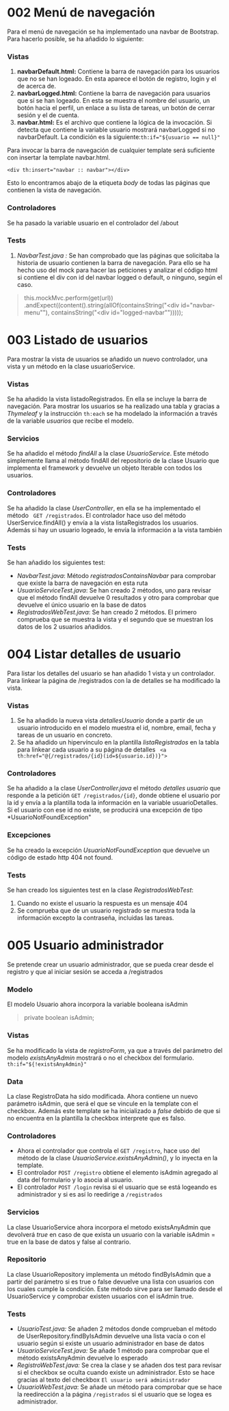 # 002 Menú de navegación
Para el menú de navegación se ha implementado una navbar de Bootstrap. Para hacerlo posible, se ha añadido lo siguiente:

### Vistas
1. **navbarDefault.html:** Contiene la barra de navegación para los usuarios que no se han logeado. En esta aparece el botón de registro, login y el de acerca de.
2. **navbarLogged.html:** Contiene la barra de navegación para usuarios que sí se han logeado. En esta se muestra el nombre del usuario, un botón hacia el perfil, un enlace a su lista de tareas, un botón de cerrar sesión y el de cuenta.
3. **navbar.html:** Es el archivo que contiene la lógica de la invocación. Si detecta que contiene la variable usuario mostrará navbarLogged si no navbarDefault. 
La condición es la siguiente:```th:if="${usuario == null}"```

Para invocar la barra de navegación de cualquier template será suficiente con insertar la template navbar.html.

```<div th:insert="navbar :: navbar"></div>```

Esto lo encontramos abajo de la etiqueta *body* de todas las páginas que contienen la vista de navegación.

### Controladores
Se ha pasado la variable usuario en el controlador del /about

### Tests
1. *NavbarTest.java :* Se han comprobado que las páginas que solicitaba la historia de usuario contienen la barra de navegación. Para ello se ha hecho uso del mock para hacer las peticiones y analizar el código html si contiene el div con id del navbar logged o default, o ninguno, según el caso.
>  this.mockMvc.perform(get(url))
.andExpect((content().string(allOf(containsString("<div id=\"navbar-menu\""),
containsString("<div id=\"logged-navbar\"")))));

# 003 Listado de usuarios
Para mostrar la vista de usuarios se añadido un nuevo controlador, una vista y un método en la clase usuarioService.
### Vistas
Se ha añadido la vista listadoRegistrados. En ella se incluye la barra de navegación. Para mostrar los usuarios se ha realizado una tabla y gracias a *Thymeleaf* y la instrucción
```th:each``` se ha modelado la información a través de la variable *usuarios* que recibe el modelo.

### Servicios
Se ha añadido el método *findAll* a la clase *UsuarioService*. Este método simplemente llama al método findAll del repositorio de la clase Usuario que implementa el framework y devuelve un objeto Iterable con todos los usuarios.

### Controladores
Se ha añadido la clase *UserController*, en ella se ha implementado el método 
``` GET /registrados```. El controlador hace uso del método UserService.findAll() y envía a la vista listaRegistrados los usuarios. Además si hay un usuario logeado, le envía la información a la vista también

### Tests
Se han añadido los siguientes test: 
- *NavbarTest.java*: Método *registradosContainsNavbar* para comprobar que existe la barra de navegación en esta ruta
- *UsuarioServiceTest.java*: Se han creado 2 métodos, uno para revisar que el método findAll devuelve 0 resultados y otro para comprobar que devuelve el único usuario en la base de datos
- *RegistradosWebTest.java*: Se han creado 2 métodos. El primero comprueba que se muestra la vista y el segundo que se muestran los datos de los 2 usuarios añadidos.

# 004 Listar detalles de usuario
Para listar los detalles del usuario se han añadido 1 vista y un controlador. Para linkear la página de /registrados con la de detalles se ha modificado la vista.

### Vistas
1. Se ha añadido la nueva vista *detallesUsuario* donde a partir de un usuario introducido en el modelo muestra el id, nombre, email, fecha y tareas de un usuario en concreto.
2. Se ha añadido un hipervínculo en la plantilla *listaRegistrados* en la tabla para linkear cada usuario a su página de detalles ```
   <a th:href="@{/registrados/{id}(id=${usuario.id})}">```

### Controladores
Se ha añadido a la clase *UserController.java* el método *detalles usuario* que responde a la petición ````GET /registrados/{id}````, donde obtiene el usuario por la id y envía a la plantilla toda la información en la variable usuarioDetalles. Si el usuario con ese id no existe, se producirá una excepción de tipo *UsuarioNotFoundException"

### Excepciones
Se ha creado la excepción *UsuarioNotFoundException* que devuelve un código de estado http 404 not found.

### Tests
Se han creado los siguientes test en la clase *RegistradosWebTest*:
1. Cuando no existe el usuario la respuesta es un mensaje 404
2. Se comprueba que de un usuario registrado se muestra toda la información excepto la contraseña, incluidas las tareas.

# 005 Usuario administrador
Se pretende crear un usuario administrador, que se pueda crear desde el registro y que al iniciar sesión se acceda a /registrados
### Modelo
El modelo Usuario ahora incorpora la variable booleana isAdmin
> private boolean isAdmin;

### Vistas
Se ha modificado la vista de *registroForm*, ya que a través del parámetro del modelo *existsAnyAdmin* mostrará o no el checkbox del formulario. ```` th:if="${!existsAnyAdmin}" ````
### Data
La clase RegistroData ha sido modificada. Ahora contiene un nuevo parámetro isAdmin, que será el que se vincule en la template con el checkbox. Además este template se ha inicializado a *false* debido de que si no encuentra en la plantilla la checkbox interprete que es falso.
### Controladores
- Ahora el controlador que controla el ````GET /registro````, hace uso del método de la clase *UsuarioService.existsAnyAdmin()*, y lo inyecta en la template.
- El controlador `````POST /registro````` obtiene el elemento isAdmin agregado al data del formulario y lo asocia al usuario.
- El controlador ````POST /login```` revisa si el usuario que se está logeando es administrador y si es así lo reedirige a ```/registrados```
### Servicios
La clase UsuarioService ahora incorpora el metodo existsAnyAdmin que devolverá *true* en caso de que exista un usuario con la variable isAdmin = true en la base de datos y false al contrario.
### Repositorio
La clase UsuarioRepository implementa un método findByIsAdmin que a partir del parámetro si es true o false devuelve una lista con usuarios con los cuales cumple la condición. Este método sirve para ser llamado desde el UsuarioService y comprobar existen usuarios con el isAdmin true.
### Tests
- *UsuarioTest.java:* Se añaden 2 métodos donde comprueban el método de UserRepository.findByIsAdmin devuelve una lista vacía o con el usuario según si existe un usuario administrador en base de datos
- *UsuarioServiceTest.java:* Se añade 1 método para comprobar que el método existsAnyAdmin devuelve lo esperado
- *RegistroWebTest.java:* Se crea la clase y se añaden dos test para revisar si el checkbox se oculta cuando existe un administrador. Esto se hace gracias al texto del checkbox ``El usuario será administrador``
- *UsuarioWebTest.java*: Se añade un método para comprobar que se hace la reedirección a la página ````/registrados```` si el usuario que se logea es administrador.
